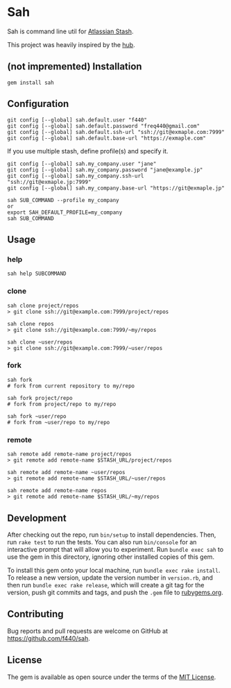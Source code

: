 # Sah

Sah is command line util for [Atlassian Stash](https://www.atlassian.com/software/stash).

This project was heavily inspired by the [hub](https://hub.github.com/).

## (not impremented) Installation

    gem install sah

## Configuration

    git config [--global] sah.default.user "f440"
    git config [--global] sah.default.password "freq440@gmail.com"
    git config [--global] sah.default.ssh-url "ssh://git@exmaple.com:7999"
    git config [--global] sah.default.base-url "https://exmaple.com"

If you use multiple stash, define profile(s) and specify it.

    git config [--global] sah.my_company.user "jane"
    git config [--global] sah.my_company.password "jane@example.jp"
    git config [--global] sah.my_company.ssh-url "ssh://git@exmaple.jp:7999"
    git config [--global] sah.my_company.base-url "https://git@exmaple.jp"

    sah SUB_COMMAND --profile my_company
    or
    export SAH_DEFAULT_PROFILE=my_company
    sah SUB_COMMAND

## Usage

### help

    sah help SUBCOMMAND

### clone

    sah clone project/repos
    > git clone ssh://git@example.com:7999/project/repos

    sah clone repos
    > git clone ssh://git@example.com:7999/~my/repos

    sah clone ~user/repos
    > git clone ssh://git@example.com:7999/~user/repos

### fork

    sah fork
    # fork from current repository to my/repo

    sah fork project/repo
    # fork from project/repo to my/repo

    sah fork ~user/repo
    # fork from ~user/repo to my/repo

### remote

    sah remote add remote-name project/repos
    > git remote add remote-name $STASH_URL/project/repos

    sah remote add remote-name ~user/repos
    > git remote add remote-name $STASH_URL/~user/repos

    sah remote add remote-name repos
    > git remote add remote-name $STASH_URL/~my/repos

## Development

After checking out the repo, run `bin/setup` to install dependencies. Then, run `rake test` to run the tests. You can also run `bin/console` for an interactive prompt that will allow you to experiment. Run `bundle exec sah` to use the gem in this directory, ignoring other installed copies of this gem.

To install this gem onto your local machine, run `bundle exec rake install`. To release a new version, update the version number in `version.rb`, and then run `bundle exec rake release`, which will create a git tag for the version, push git commits and tags, and push the `.gem` file to [rubygems.org](https://rubygems.org).

## Contributing

Bug reports and pull requests are welcome on GitHub at https://github.com/f440/sah.

## License

The gem is available as open source under the terms of the [MIT License](http://opensource.org/licenses/MIT).

